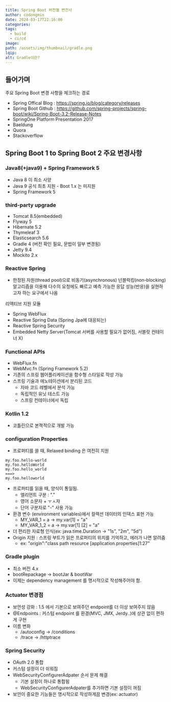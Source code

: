 ```yaml
---
title: Spring Boot 버전별 변천사
author: codongmin
date: 2024-03-17T22:16:00
categories: 
tags:
  - build
  - ci/cd
image: 
path: /assets/img/thumbnail/gradle.png
lqip: 
alt: Gradle이란?
---
```


  
## 들어가며


주요 Spring Boot 변경 사항을 체크하는 경로 
- Spring Offical Blog : https://spring.io/blog/category/releases
- Spring Boot Github : https://github.com/spring-projects/spring-boot/wiki/Spring-Boot-3.2-Release-Notes
- SpringOne Platform Presentation 2017
- Baeldung 
- Quora
- Stackoverflow


## Spring Boot 1 to Spring Boot 2 주요 변경사항 


### Java8(+java9) + Spring Framework 5
- Java 8 이 최소 사양 
- Java 9 공식 최초 지원 - Boot 1.x 는 미지원
- Spring Framework 5 


### third-party upgrade
- Tomcat 8.5(embedded)
- Flyway 5
- Hibernate 5.2
- Thymeleaf 3
- Elasticsearch 5.6
- Gradle 4 (버전 확인 필요, 문법이 일부 변경됨)
- Jetty 9.4
- Mockito 2.x 

### Reactive Spring 
- 한정된 자원(thread pool)으로 비동기(asynchronous) 넌블럭킹(non-blocking)알고리즘을 이용해 다수의 요청에도 빠르고 예측 가능한 응답 성능(반응)을 실현하고자 하는 요구에서 나옴

리액티브 지원 모듈 
- Spring WebFlux
- Reactive Spring Data (Spring Jpa에 대응되는)
- Reactive Spring Security
- Embedded Netty Server(Tomcat 서버를 사용할 필요가 없어짐, 서블릿 컨테이너 X)

### Functional APIs
- WebFlux.fn
- WebMvc.fn (Spring Framework 5.2)
- 기존의 스프링 웹어플리케이션을 함수형 스타일로 작성 가능
- 스프링 기술과 애노테이션에서 분리된 코드 
	- 자바 코드 레벨에서 분석 가능
	- 독립적인 유닛 테스트 가능
	- 스프링 컨테이너에서 독립


### Kotlin 1.2 
- 코틀린으로 본젹적으로 개발 가능 

### configuration Properties
- 프로퍼티를 쓸 때, Relaxed binding 은 여전히 지원 
```
my.foo.hello-world
my.foo.helloWorld
my.foo.hello_world
===>
my.foo.helloworld
```
- 프로퍼티를 읽을 때, 양식이 통일됨. 
	- 엘리먼트 구분 : "."
	- 영어 소문자 + ㅜㅅ자 
	- 단어 구분자로 "-" 사용 가능 
- 환경 변수 (environment variables)에서 컬렉션 데이터의 인덱스 표현 가능
	- MY_VAR_1 = a -> my.var[1] = "a"
	- MY_VAR_1_2 = a -> my.var[1]  [2] = "a"
- 더 편리한 자료형 인식(ex: java.time.Duration -> "1s", "2m", "5d")
- Origin 지원 : 스프링 부트가 읽은 프로퍼티의 위치를 기억하고, 에러가 나면 알려줌
	- ex: "origin":"class path resource [application.properties]1:27"

### Gradle plugin
- 최소 버전 4.x
- bootRepackage -> bootJar & bootWar
- 이제는 dependency management 를 명시적으로 작성해주어야 함. 

### Actuator 변경점
- 보안성 강화 : 1.5 에서 기본으로 보여주던 endpoint를 더 이상 보여주지 않음
- @Endpoints : 커스텀 endpoint 를 환경(MVC, JMX, Jerdy..)에 상관 없이 편하게 구현
- 이름 변화 
	- /autoconfig -> /conditions
	- /trace -> /httptrace

### Spring Security 
- OAuth 2.0 통합 
- 커스텀 설정이 더 쉬워짐
- WebSecurityConfigurerAdpater 순서 문제 해결  
	- 기본 설정이 하나로 통합됨
	- WebSecurityConfigurerAdpater를 추가하면 기본 설정이 꺼짐
- 보안이 중요한 기능들은 명시적으로 작성하게끔 변경(ex: actuator)
